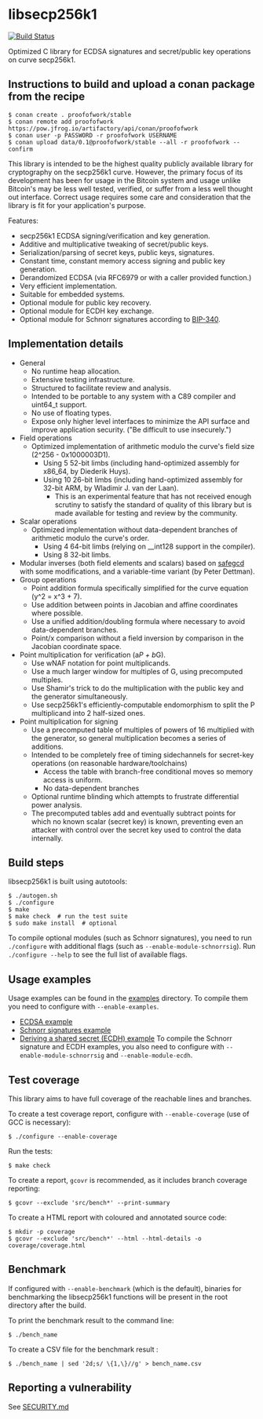 libsecp256k1
============

[![Build Status](https://circleci.com/gh/ProofOfWorkCompany/secp256k1/tree/master.svg?style=svg)](https://circleci.com/gh/ProofOfWorkCompany/secp256k1/tree/master)

Optimized C library for ECDSA signatures and secret/public key operations on curve secp256k1.

## Instructions to build and upload a conan package from the recipe

    $ conan create . proofofwork/stable
    $ conan remote add proofofwork https://pow.jfrog.io/artifactory/api/conan/proofofwork
    $ conan user -p PASSWORD -r proofofwork USERNAME
    $ conan upload data/0.1@proofofwork/stable --all -r proofofwork --confirm




This library is intended to be the highest quality publicly available library for cryptography on the secp256k1 curve. However, the primary focus of its development has been for usage in the Bitcoin system and usage unlike Bitcoin's may be less well tested, verified, or suffer from a less well thought out interface. Correct usage requires some care and consideration that the library is fit for your application's purpose.

Features:
* secp256k1 ECDSA signing/verification and key generation.
* Additive and multiplicative tweaking of secret/public keys.
* Serialization/parsing of secret keys, public keys, signatures.
* Constant time, constant memory access signing and public key generation.
* Derandomized ECDSA (via RFC6979 or with a caller provided function.)
* Very efficient implementation.
* Suitable for embedded systems.
* Optional module for public key recovery.
* Optional module for ECDH key exchange.
* Optional module for Schnorr signatures according to [BIP-340](https://github.com/bitcoin/bips/blob/master/bip-0340.mediawiki).

Implementation details
----------------------

* General
  * No runtime heap allocation.
  * Extensive testing infrastructure.
  * Structured to facilitate review and analysis.
  * Intended to be portable to any system with a C89 compiler and uint64_t support.
  * No use of floating types.
  * Expose only higher level interfaces to minimize the API surface and improve application security. ("Be difficult to use insecurely.")
* Field operations
  * Optimized implementation of arithmetic modulo the curve's field size (2^256 - 0x1000003D1).
    * Using 5 52-bit limbs (including hand-optimized assembly for x86_64, by Diederik Huys).
    * Using 10 26-bit limbs (including hand-optimized assembly for 32-bit ARM, by Wladimir J. van der Laan).
      * This is an experimental feature that has not received enough scrutiny to satisfy the standard of quality of this library but is made available for testing and review by the community.
* Scalar operations
  * Optimized implementation without data-dependent branches of arithmetic modulo the curve's order.
    * Using 4 64-bit limbs (relying on __int128 support in the compiler).
    * Using 8 32-bit limbs.
* Modular inverses (both field elements and scalars) based on [safegcd](https://gcd.cr.yp.to/index.html) with some modifications, and a variable-time variant (by Peter Dettman).
* Group operations
  * Point addition formula specifically simplified for the curve equation (y^2 = x^3 + 7).
  * Use addition between points in Jacobian and affine coordinates where possible.
  * Use a unified addition/doubling formula where necessary to avoid data-dependent branches.
  * Point/x comparison without a field inversion by comparison in the Jacobian coordinate space.
* Point multiplication for verification (a*P + b*G).
  * Use wNAF notation for point multiplicands.
  * Use a much larger window for multiples of G, using precomputed multiples.
  * Use Shamir's trick to do the multiplication with the public key and the generator simultaneously.
  * Use secp256k1's efficiently-computable endomorphism to split the P multiplicand into 2 half-sized ones.
* Point multiplication for signing
  * Use a precomputed table of multiples of powers of 16 multiplied with the generator, so general multiplication becomes a series of additions.
  * Intended to be completely free of timing sidechannels for secret-key operations (on reasonable hardware/toolchains)
    * Access the table with branch-free conditional moves so memory access is uniform.
    * No data-dependent branches
  * Optional runtime blinding which attempts to frustrate differential power analysis.
  * The precomputed tables add and eventually subtract points for which no known scalar (secret key) is known, preventing even an attacker with control over the secret key used to control the data internally.

Build steps
-----------

libsecp256k1 is built using autotools:

    $ ./autogen.sh
    $ ./configure
    $ make
    $ make check  # run the test suite
    $ sudo make install  # optional

To compile optional modules (such as Schnorr signatures), you need to run `./configure` with additional flags (such as `--enable-module-schnorrsig`). Run `./configure --help` to see the full list of available flags.

Usage examples
-----------
  Usage examples can be found in the [examples](examples) directory. To compile them you need to configure with `--enable-examples`.
  * [ECDSA example](examples/ecdsa.c)
  * [Schnorr signatures example](examples/schnorr.c)
  * [Deriving a shared secret (ECDH) example](examples/ecdh.c)
  To compile the Schnorr signature and ECDH examples, you also need to configure with `--enable-module-schnorrsig` and `--enable-module-ecdh`.

Test coverage
-----------

This library aims to have full coverage of the reachable lines and branches.

To create a test coverage report, configure with `--enable-coverage` (use of GCC is necessary):

    $ ./configure --enable-coverage

Run the tests:

    $ make check

To create a report, `gcovr` is recommended, as it includes branch coverage reporting:

    $ gcovr --exclude 'src/bench*' --print-summary

To create a HTML report with coloured and annotated source code:

    $ mkdir -p coverage
    $ gcovr --exclude 'src/bench*' --html --html-details -o coverage/coverage.html

Benchmark
------------
If configured with `--enable-benchmark` (which is the default), binaries for benchmarking the libsecp256k1 functions will be present in the root directory after the build.

To print the benchmark result to the command line:

    $ ./bench_name

To create a CSV file for the benchmark result :

    $ ./bench_name | sed '2d;s/ \{1,\}//g' > bench_name.csv

Reporting a vulnerability
------------

See [SECURITY.md](SECURITY.md)
